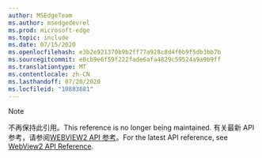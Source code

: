 ```yaml
---
author: MSEdgeTeam
ms.author: msedgedevrel
ms.prod: microsoft-edge
ms.topic: include
ms.date: 07/15/2020
ms.openlocfilehash: e3b2e921370b9b2ff77a928c8d4f6b9f5db3bb7b
ms.sourcegitcommit: e0cb9e6f59f222fade6afa4829c59524a9a9b9ff
ms.translationtype: MT
ms.contentlocale: zh-CN
ms.lasthandoff: 07/20/2020
ms.locfileid: "10883681"
---
```

> [!NOTE]
> <span data-ttu-id="f1bb6-101">不再保持此引用。</span><span class="sxs-lookup"><span data-stu-id="f1bb6-101">This reference is no longer being maintained.</span></span> <span data-ttu-id="f1bb6-102">有关最新 API 参考，请参阅[WEBVIEW2 API 参考][WebView2APIReference]。</span><span class="sxs-lookup"><span data-stu-id="f1bb6-102">For the latest API reference, see [WebView2 API Reference][WebView2APIReference].</span></span>

<!-- image links -->  

<!-- links -->  

[WebView2APIReference]: /microsoft-edge/webview2/webview2-api-reference "WebView2 API 参考" 
